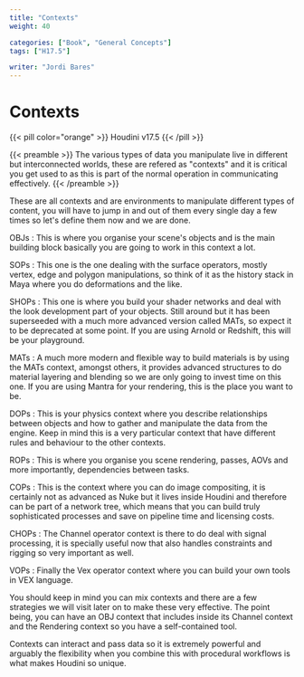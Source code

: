 ```yaml
---
title: "Contexts"
weight: 40

categories: ["Book", "General Concepts"]
tags: ["H17.5"]

writer: "Jordi Bares"
---
```


# Contexts

{{< pill color="orange" >}}
Houdini v17.5
{{< /pill >}}

{{< preamble >}}
The various types of data you manipulate live in different but interconnected worlds, these are refered as "contexts" and it is critical you get used to as this is part of the normal operation in communicating effectively.
{{< /preamble >}}

These are all contexts and are environments to manipulate different types of content, you will have to jump in and out of them every single day a few times so let's define them now and we are done.

OBJs
: This is where you organise your scene's objects and is the main building block basically you are going to work in this context a lot.

SOPs
: This one is the one dealing with the surface operators, mostly vertex, edge and polygon manipulations, so think of it as the history stack in Maya where you do deformations and the like.

SHOPs
: This one is where you build your shader networks and deal with the look development part of your objects. Still around but it has been superseeded with a much more advanced version called MATs, so expect it to be deprecated at some point. If you are using Arnold or Redshift, this will be your playground.

MATs 
: A much more modern and flexible way to build materials is by using the MATs context, amongst others, it provides advanced structures to do material layering and blending so we are only going to invest time on this one. If you are using Mantra for your rendering, this is the place you want to be.

DOPs
: This is your physics context where you describe relationships between objects and how to gather and manipulate the data from the engine. Keep in mind this is a very particular context that have different rules and behaviour to the other contexts.

ROPs
: This is where you organise you scene rendering, passes, AOVs and more importantly, dependencies between tasks.

COPs
: This is the context where you can do image compositing, it is certainly not as advanced as Nuke but it lives inside Houdini and therefore can be part of a network tree, which means that you can build truly sophisticated processes and save on pipeline time and licensing costs.

CHOPs
: The Channel operator context is there to do deal with signal processing, it is specially useful now that also handles constraints and rigging so very important as well.

VOPs
: Finally the Vex operator context where you can build your own tools in VEX language.


You should keep in mind you can mix contexts and there are a few strategies we will visit later on to make these very effective. The point being, you can have an OBJ context that includes inside its Channel context and the Rendering context so you have a self-contained tool.

Contexts can interact and pass data so it is extremely powerful and arguably the flexibility when you combine this with procedural workflows is what makes Houdini so unique.
